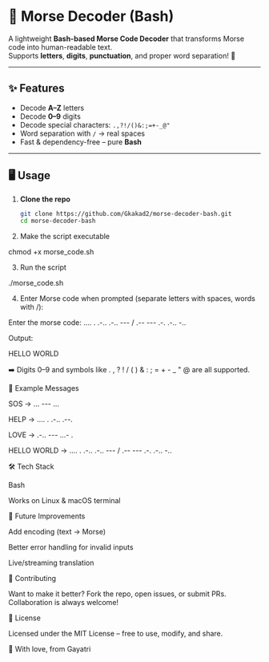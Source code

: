 # 🔡 Morse Decoder (Bash)

A lightweight **Bash-based Morse Code Decoder** that transforms Morse code into human-readable text.  
Supports **letters**, **digits**, **punctuation**, and proper word separation! 🚀

---

## ✨ Features

- Decode **A–Z** letters  
- Decode **0–9** digits  
- Decode special characters: `.,?!/()&:;=+-_@"`  
- Word separation with `/` → real spaces  
- Fast & dependency-free – pure **Bash**

---

## 🖥️ Usage

1. **Clone the repo**  
   ```bash
   git clone https://github.com/Gkakad2/morse-decoder-bash.git
   cd morse-decoder-bash

2. Make the script executable

chmod +x morse_code.sh


3. Run the script

./morse_code.sh


4. Enter Morse code when prompted (separate letters with spaces, words with /):

Enter the morse code: .... . .-.. .-.. --- / .-- --- .-. .-.. -..


Output:

HELLO WORLD

➡️ Digits 0–9 and symbols like . , ? ! / ( ) & : ; = + - _ " @ are all supported.

🧪 Example Messages

SOS → ... --- ...

HELP → .... . .-.. .--.

LOVE → .-.. --- ...- .

HELLO WORLD → .... . .-.. .-.. --- / .-- --- .-. .-.. -..

🛠️ Tech Stack

Bash

Works on Linux & macOS terminal

🚀 Future Improvements

Add encoding (text → Morse)

Better error handling for invalid inputs

Live/streaming translation

🤝 Contributing

Want to make it better? Fork the repo, open issues, or submit PRs.
Collaboration is always welcome!

📜 License

Licensed under the MIT License – free to use, modify, and share.

💙 With love, from Gayatri
